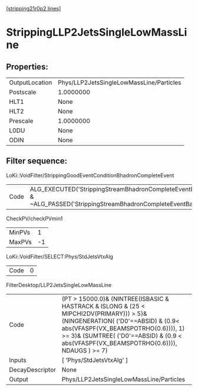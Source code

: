 [[stripping21r0p2 lines]](./stripping21r0p2-index)

# StrippingLLP2JetsSingleLowMassLine

## Properties:

|                |                                          |
|----------------|------------------------------------------|
| OutputLocation | Phys/LLP2JetsSingleLowMassLine/Particles |
| Postscale      | 1.0000000                                |
| HLT1           | None                                     |
| HLT2           | None                                     |
| Prescale       | 1.0000000                                |
| L0DU           | None                                     |
| ODIN           | None                                     |

## Filter sequence:

LoKi::VoidFilter/StrippingGoodEventConditionBhadronCompleteEvent

|      |                                                                                                                          |
|------|--------------------------------------------------------------------------------------------------------------------------|
| Code | ALG_EXECUTED('StrippingStreamBhadronCompleteEventBadEvent') & ~ALG_PASSED('StrippingStreamBhadronCompleteEventBadEvent') |

CheckPV/checkPVmin1

|        |     |
|--------|-----|
| MinPVs | 1   |
| MaxPVs | -1  |

LoKi::VoidFilter/SELECT:Phys/StdJetsVtxAlg

|      |     |
|------|-----|
| Code | 0   |

FilterDesktop/LLP2JetsSingleLowMassLine

|                 |                                                                                                                                                                                                                                                                      |
|-----------------|----------------------------------------------------------------------------------------------------------------------------------------------------------------------------------------------------------------------------------------------------------------------|
| Code            | (PT \> 15000.0)& (NINTREE(ISBASIC & HASTRACK & ISLONG & (25 \< MIPCHI2DV(PRIMARY))) \> 5)& (NINGENERATION( ('D0'==ABSID) & (0.9\< abs(VFASPF(VX_BEAMSPOTRHO(0.6)))), 1) \>= 3)& (SUMTREE( ('D0'==ABSID) & (0.9 \< abs(VFASPF(VX_BEAMSPOTRHO(0.6)))), NDAUGS ) \>= 7) |
| Inputs          | [ 'Phys/StdJetsVtxAlg' ]                                                                                                                                                                                                                                           |
| DecayDescriptor | None                                                                                                                                                                                                                                                                 |
| Output          | Phys/LLP2JetsSingleLowMassLine/Particles                                                                                                                                                                                                                             |

